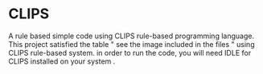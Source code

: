 # CLIPS
A rule based simple code using CLIPS rule-based programming language.  
This project satisfied the table " see the image included in the files " using CLIPS rule-based system. 
in order to run the code, you will need IDLE for CLIPS installed on your system .
